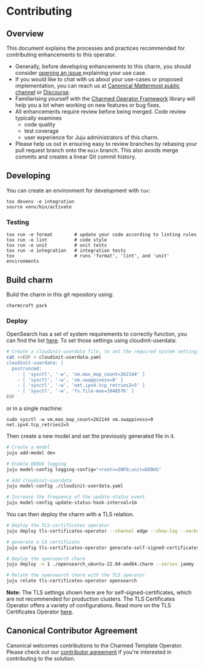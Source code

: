 # Contributing

## Overview

This document explains the processes and practices recommended for contributing enhancements to
this operator.

<!-- TEMPLATE-TODO: Update the URL for issue creation -->

- Generally, before developing enhancements to this charm, you should consider [opening an issue
  ](https://github.com/canonical/operator-opensearch/issues) explaining your use case.
- If you would like to chat with us about your use-cases or proposed implementation, you can reach
  us at [Canonical Mattermost public channel](https://chat.charmhub.io/charmhub/channels/charm-dev)
  or [Discourse](https://discourse.charmhub.io/).
- Familiarising yourself with the [Charmed Operator Framework](https://juju.is/docs/sdk) library
  will help you a lot when working on new features or bug fixes.
- All enhancements require review before being merged. Code review typically examines
  - code quality
  - test coverage
  - user experience for Juju administrators of this charm.
- Please help us out in ensuring easy to review branches by rebasing your pull request branch onto
  the `main` branch. This also avoids merge commits and creates a linear Git commit history.

## Developing

You can create an environment for development with `tox`:

```shell
tox devenv -e integration
source venv/bin/activate
```

### Testing

```shell
tox run -e format        # update your code according to linting rules
tox run -e lint          # code style
tox run -e unit          # unit tests
tox run -e integration   # integration tests
tox                      # runs 'format', 'lint', and 'unit' environments
```

## Build charm

Build the charm in this git repository using:

```shell
charmcraft pack
```

### Deploy

OpenSearch has a set of system requirements to correctly function, you can find the list [here](https://opensearch.org/docs/2.6/opensearch/install/important-settings/).
To set those settings using cloudinit-userdata:
```bash
# Create a cloudinit-userdata file, to set the required system settings of opensearch.
cat <<EOF > cloudinit-userdata.yaml
cloudinit-userdata: |
  postruncmd:
    - [ 'sysctl', '-w', 'vm.max_map_count=262144' ]
    - [ 'sysctl', '-w', 'vm.swappiness=0' ]
    - [ 'sysctl', '-w', 'net.ipv4.tcp_retries2=5' ]
    - [ 'sysctl', '-w', 'fs.file-max=1048576' ]
EOF
```
or in a single machine:
```
sudo sysctl -w vm.max_map_count=262144 vm.swappiness=0 net.ipv4.tcp_retries2=5
```


Then create a new model and set the previously generated file in it.
```bash
# Create a model
juju add-model dev

# Enable DEBUG logging
juju model-config logging-config="<root>=INFO;unit=DEBUG"

# Add cloudinit-userdata
juju model-config ./cloudinit-userdata.yaml

# Increase the frequency of the update-status event
juju model-config update-status-hook-interval=1m
```

You can then deploy the charm with a TLS relation.
```bash
# Deploy the TLS-certificates operator
juju deploy tls-certificates-operator --channel edge --show-log --verbose

# generate a CA certificate
juju config tls-certificates-operator generate-self-signed-certificates=true ca-common-name="CN_CA"

# Deploy the opensearch charm
juju deploy -n 1 ./opensearch_ubuntu-22.04-amd64.charm --series jammy --show-log --verbose

# Relate the opensearch charm with the TLS operator
juju relate tls-certificates-operator opensearch
```

**Note:** The TLS settings shown here are for self-signed-certificates, which are not recommended for production clusters. The TLS Certificates Operator offers a variety of configurations. Read more on the TLS Certificates Operator [here](https://charmhub.io/tls-certificates-operator).


## Canonical Contributor Agreement
Canonical welcomes contributions to the Charmed Template Operator. Please check out our [contributor agreement](https://ubuntu.com/legal/contributors) if you're interested in contributing to the solution.

